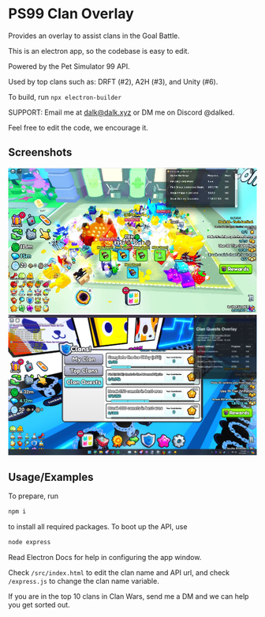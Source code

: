 # PS99 Clan Overlay

Provides an overlay to assist clans in the Goal Battle.

This is an electron app, so the codebase is easy to edit.

Powered by the Pet Simulator 99 API.

Used by top clans such as: DRFT (#2), A2H (#3), and Unity (#6).

To build, run `npx electron-builder`

SUPPORT: Email me at dalk@dalk.xyz or DM me on Discord @dalked.

Feel free to edit the code, we encourage it.
## Screenshots

![App Screenshot](https://raw.githubusercontent.com/Dalk21/clan-overlay/master/screenshots/20240317_132941.jpg)
![App Screenshot](https://raw.githubusercontent.com/Dalk21/clan-overlay/master/screenshots/Pcco3zf.png)



## Usage/Examples
To prepare, run
```bat
npm i
```
to install all required packages. To boot up the API, use
```bat
node express
```
Read Electron Docs for help in configuring the app window.

Check `/src/index.html` to edit the clan name and API url, and check `/express.js` to change the clan name variable.

If you are in the top 10 clans in Clan Wars, send me a DM and we can help you get sorted out.
